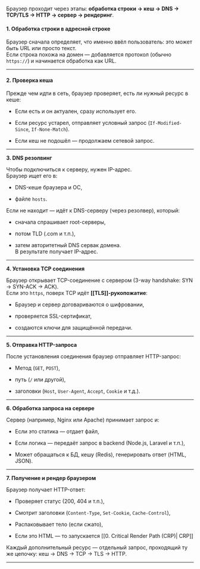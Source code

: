 Браузер проходит через этапы: **обработка строки → кеш → DNS → TCP/TLS → HTTP → сервер → рендеринг**.  


#### **1. Обработка строки в адресной строке**

Браузер сначала определяет, что именно ввёл пользователь: это может быть URL или просто текст.  
Если строка похожа на домен — добавляется протокол (обычно `https://`) и начинается обработка как URL.

---

#### **2. Проверка кеша**

Прежде чем идти в сеть, браузер проверяет, есть ли нужный ресурс в кеше:

- Если есть и он актуален, сразу использует его.
    
- Если ресурс устарел, отправляет условный запрос (`If-Modified-Since`, `If-None-Match`).
    
- Если кеш не подошёл — продолжаем сетевой запрос.
    

---

**3. DNS резолвинг**

Чтобы подключиться к серверу, нужен IP-адрес.  
Браузер ищет его в:

- DNS-кеше браузера и ОС,
    
- файле `hosts`.
    

Если не находит — идёт к DNS-серверу (через резолвер), который:

- сначала спрашивает root-серверы,
    
- потом TLD (.com и т.п.),
    
- затем авторитетный DNS сервак домена.  
    В результате получает IP-адрес.
    

---

**4. Установка TCP соединения**

Браузер открывает TCP-соединение с сервером (3-way handshake: SYN → SYN-ACK → ACK).  
Если это `https`, поверх TCP идёт **[[TLS]]-рукопожатие**:

- Браузер и сервер договариваются о шифровании,
    
- проверяется SSL-сертификат,
    
- создаются ключи для защищённой передачи.
    

---

**5. Отправка HTTP-запроса**

После установления соединения браузер отправляет HTTP-запрос:

- Метод (`GET`, `POST`),
    
- путь (`/` или другой),
    
- заголовки (`Host`, `User-Agent`, `Accept`, `Cookie` и т.д.).
    

---

**6. Обработка запроса на сервере**

Сервер (например, Nginx или Apache) принимает запрос и:

- Если это статика — отдает файл,
    
- Если логика — передаёт запрос в backend (Node.js, Laravel и т.п.),
    
- Может обращаться к БД, кешу (Redis), генерировать ответ (HTML, JSON).
    

---

**7. Получение и рендер браузером**

Браузер получает HTTP-ответ:

- Проверяет статус (200, 404 и т.п.),
    
- Смотрит заголовки (`Content-Type`, `Set-Cookie`, `Cache-Control`),
    
- Распаковывает тело (если сжато),
    
- Если это HTML — то запускается [[0. Critical Render Path (CRP)| CRP]]
    

Каждый дополнительный ресурс — отдельный запрос, проходящий ту же цепочку: кеш → DNS → TCP → TLS → HTTP.

---




